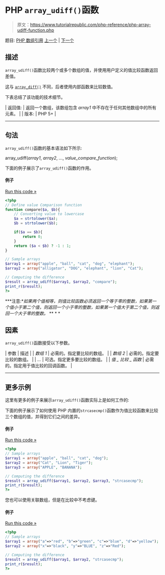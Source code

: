 # PHP `array_udiff()`函数

> 原文：<https://www.tutorialrepublic.com/php-reference/php-array-udiff-function.php>

题目: [PHP 数组引用](php-array-functions.php) [上一个](php-array-sum-function.php) | [下一个](php-array-udiff-assoc-function.php)

## 描述

`array_udiff()`函数比较两个或多个数组的值，并使用用户定义的值比较函数返回差值。

这与 [`array_diff()`](php-array-diff-function.php) 不同，后者使用内部函数来比较数值。

下表总结了该功能的技术细节。

| 返回值: | 返回一个数组，该数组包含 *array1* 中不存在于任何其他数组中的所有元素。 |
| 版本: | PHP 5+ |

* * *

## 句法

`array_udiff()`函数的基本语法如下所示:

array_udiff(*array1*, *array2*, *...*, *value_compare_function*);

下面的例子展示了`array_udiff()`函数的作用。

#### 例子

[Run this code »](../codelab.php?topic=php&file=difference-of-two-arrays-using-value-comparison-function "Run this code to view the output")

```php
<?php
// Define value Comparison function
function compare($a, $b){
    // Converting value to lowercase
    $a = strtolower($a);
    $b = strtolower($b);

    if($a == $b){
        return 0;
    }
    return ($a < $b) ? -1 : 1;
}

// Sample arrays
$array1 = array("apple", "ball", "cat", "dog", "elephant");
$array2 = array("alligator", "DOG", "elephant", "lion", "Cat");

// Computing the difference
$result = array_udiff($array1, $array2, "compare");
print_r($result);
?>
```

 ***注意:**如果两个值相等，则值比较函数必须返回一个等于零的整数，如果第一个值小于第二个值，则返回一个小于零的整数，如果第一个值大于第二个值，则返回一个大于零的整数。*  ** * *

## 因素

`array_udiff()`函数接受以下参数。

| 参数 | 描述 |
| *数组 1* | 必需的。指定要比较的数组。 |
| *数组 2* | 必需的。指定要比较的数组。 |
| *...* | 可选。指定更多要比较的数组。 |
| *值 _ 比较 _ 函数* | 必需的。指定用于值比较的回调函数。 |

* * *

## 更多示例

这里有更多的例子来展示`array_udiff()`函数实际上是如何工作的:

下面的例子展示了如何使用 PHP 内置的`strcasecmp()`函数作为值比较函数来比较三个数组的值，并得到它们之间的差异。

#### 例子

[Run this code »](../codelab.php?topic=php&file=difference-of-three-arrays-using-value-comparison-function "Run this code to view the output")

```php
<?php
// Sample arrays
$array1 = array("apple", "ball", "cat", "dog");
$array2 = array("Cat", "Lion", "Tiger");
$array3 = array("APPLE", "BANANA");

// Computing the difference
$result = array_udiff($array1, $array2, $array3, "strcasecmp");
print_r($result);
?>
```

您也可以使用关联数组，但是在比较中不考虑键。

#### 例子

[Run this code »](../codelab.php?topic=php&file=difference-of-associative-arrays-using-value-comparison-function "Run this code to view the output")

```php
<?php
// Sample arrays
$array1 = array("a"=>"red", "b"=>"green", "c"=>"blue", "d"=>"yellow");
$array2 = array("x"=>"black", "y"=>"BLUE", "z"=>"Red");

// Computing the difference
$result = array_udiff($array1, $array2, "strcasecmp");
print_r($result);
?>
```

